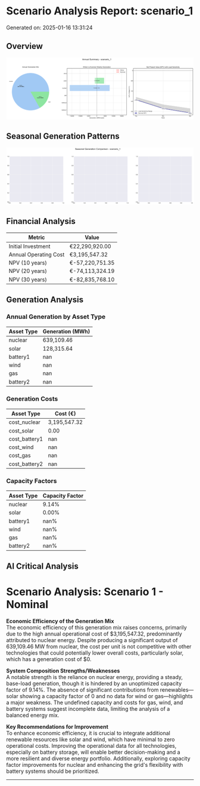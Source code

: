 # Scenario Analysis Report: scenario_1
Generated on: 2025-01-16 13:31:24

## Overview
![Annual Summary](figure/annual_summary.png)

## Seasonal Generation Patterns
![Seasonal Comparison](figure/seasonal_comparison.png)

## Financial Analysis
| Metric | Value |
|--------|--------|
| Initial Investment | €22,290,920.00 |
| Annual Operating Cost | €3,195,547.32 |
| NPV (10 years) | €-57,220,751.35 |
| NPV (20 years) | €-74,113,324.19 |
| NPV (30 years) | €-82,835,768.10 |

## Generation Analysis

### Annual Generation by Asset Type
| Asset Type | Generation (MWh) |
|------------|-----------------|
| nuclear | 639,109.46 |
| solar | 128,315.64 |
| battery1 | nan |
| wind | nan |
| gas | nan |
| battery2 | nan |

### Generation Costs
| Asset Type | Cost (€) |
|------------|----------|
| cost_nuclear | 3,195,547.32 |
| cost_solar | 0.00 |
| cost_battery1 | nan |
| cost_wind | nan |
| cost_gas | nan |
| cost_battery2 | nan |

### Capacity Factors
| Asset Type | Capacity Factor |
|------------|----------------|
| nuclear | 9.14% |
| solar | 0.00% |
| battery1 | nan% |
| wind | nan% |
| gas | nan% |
| battery2 | nan% |

## AI Critical Analysis
# Scenario Analysis: Scenario 1 - Nominal

**Economic Efficiency of the Generation Mix**  
The economic efficiency of this generation mix raises concerns, primarily due to the high annual operational cost of $3,195,547.32, predominantly attributed to nuclear energy. Despite producing a significant output of 639,109.46 MW from nuclear, the cost per unit is not competitive with other technologies that could potentially lower overall costs, particularly solar, which has a generation cost of $0.

**System Composition Strengths/Weaknesses**  
A notable strength is the reliance on nuclear energy, providing a steady, base-load generation, though it is hindered by an unoptimized capacity factor of 9.14%. The absence of significant contributions from renewables—solar showing a capacity factor of 0 and no data for wind or gas—highlights a major weakness. The undefined capacity and costs for gas, wind, and battery systems suggest incomplete data, limiting the analysis of a balanced energy mix.

**Key Recommendations for Improvement**  
To enhance economic efficiency, it is crucial to integrate additional renewable resources like solar and wind, which have minimal to zero operational costs. Improving the operational data for all technologies, especially on battery storage, will enable better decision-making and a more resilient and diverse energy portfolio. Additionally, exploring capacity factor improvements for nuclear and enhancing the grid's flexibility with battery systems should be prioritized.

---
